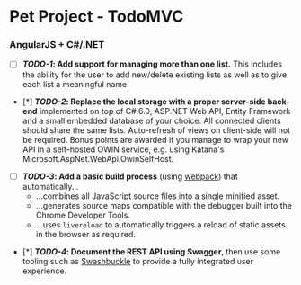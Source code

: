 # Pet Project - TodoMVC


### AngularJS + C#/.NET
* [ ] **_TODO-1_: Add support for managing more than one list.** This includes the ability for the user to add new/delete existing lists as well as to give each list a meaningful name. 
* [*] **_TODO-2_: Replace the local storage with a proper server-side back-end** implemented on top of C# 6.0, ASP.NET Web API, Entity Framework and a small embedded database of your choice. All connected clients should share the same lists. Auto-refresh of views on client-side will not be required. Bonus points are awarded if you manage to wrap your new API in a self-hosted OWIN service, e.g. using Katana's Microsoft.AspNet.WebApi.OwinSelfHost.
* [ ] **_TODO-3_: Add a basic build process** (using [webpack](https://webpack.github.io/)) that automatically...
  * ...combines all JavaScript source files into a single minified asset.
  * ...generates source maps compatible with the debugger built into the Chrome Developer Tools. 
  * ...uses `livereload` to automatically triggers a reload of static assets in the browser as required.
* [*] **_TODO-4_: Document the REST API using Swagger**, then use some tooling such as [Swashbuckle](https://github.com/domaindrivendev/Swashbuckle.AspNetCore) to provide a fully integrated user experience.
